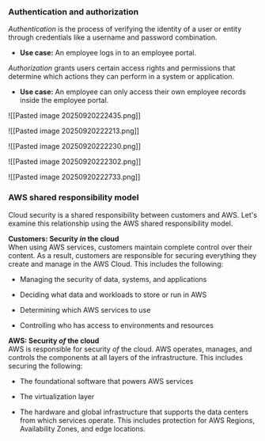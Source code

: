### Authentication and authorization

_Authentication_ is the process of verifying the identity of a user or entity through credentials like a username and password combination.

- **Use case:** An employee logs in to an employee portal.

_Authorization_ grants users certain access rights and permissions that determine which actions they can perform in a system or application.

- **Use case:** An employee can only access their own employee records inside the employee portal.

![[Pasted image 20250920222435.png]]


![[Pasted image 20250920222213.png]]

![[Pasted image 20250920222230.png]]

![[Pasted image 20250920222302.png]]

![[Pasted image 20250920222733.png]]

### AWS shared responsibility model

Cloud security is a shared responsibility between customers and AWS. Let's examine this relationship using the AWS shared responsibility model.

**Customers: Security _in_ the cloud**  
When using AWS services, customers maintain complete control over their content. As a result, customers are responsible for securing everything they create and manage in the AWS Cloud. This includes the following:

- Managing the security of data, systems, and applications
    
- Deciding what data and workloads to store or run in AWS
    
- Determining which AWS services to use
    
- Controlling who has access to environments and resources
    

**AWS: Security _of_ the cloud**  
AWS is responsible for security _of_ the cloud. AWS operates, manages, and controls the components at all layers of the infrastructure. This includes securing the following:

- The foundational software that powers AWS services
    
- The virtualization layer
    
- The hardware and global infrastructure that supports the data centers from which services operate. This includes protection for AWS Regions, Availability Zones, and edge locations.